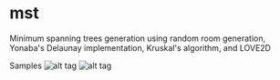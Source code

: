 # mst
Minimum spanning trees generation using random room generation, Yonaba's Delaunay implementation, Kruskal's algorithm, and LOVE2D

Samples
![alt tag](https://github.com/redsled84/mst/img/mst1.png)
![alt tag](https://github.com/redsled84/mst/img/mst2.png)